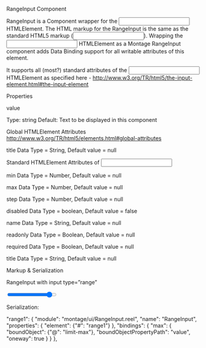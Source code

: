 RangeInput Component

RangeInput is a Component wrapper for the <input type=”range”> HTMLElement. The HTML markup for the RangeInput is the same as the standard HTML5 markup (<input>). Wrapping the <input> HTMLElement as a Montage RangeInput component adds Data Binding support for all writable attributes of this element.

It supports all (most?) standard attributes of the <input> HTMLElement as specified here - http://www.w3.org/TR/html5/the-input-element.html#the-input-element

Properties

value

Type: string
Default: 
Text to be displayed in this component

Global HTMLElement Attributes
http://www.w3.org/TR/html5/elements.html#global-attributes

title
Data Type = String, Default value = null

Standard HTMLElement Attributes of <input>

min
Data Type = Number, Default value =  null

max
Data Type = Number, Default value = null

step
Data Type = Number, Default value = null

disabled
Data Type = boolean, Default value = false

name
Data Type = String, Default value = null
     
readonly
Data Type = Boolean, Default value = null

required
Data Type = Boolean, Default value = null

title
Data Type = String, Default value = null


Markup & Serialization


RangeInput with input type=”range”


<input type="range" id="range1" min="0"  value="90" />

Serialization:

"range1": {
            "module": "montage/ui/RangeInput.reel",
            "name": "RangeInput",
            "properties": {
                "element": {"#": "range1"}
            },
            "bindings": {
                "max": {
                    "boundObject": {"@": "limit-max"},
                    "boundObjectPropertyPath": "value",
                    "oneway": true
                }
            } 
        },
